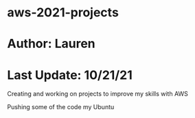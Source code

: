 # aws-2021-projects
# Author: Lauren
# Last Update: 10/21/21

Creating and working on projects to improve my skills with AWS

Pushing some of the code my Ubuntu
